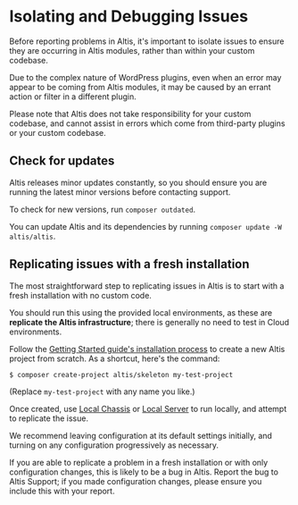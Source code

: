 # Isolating and Debugging Issues

Before reporting problems in Altis, it's important to isolate issues to ensure they are occurring in Altis modules, rather than within your custom codebase.

Due to the complex nature of WordPress plugins, even when an error may appear to be coming from Altis modules, it may be caused by an errant action or filter in a different plugin.

Please note that Altis does not take responsibility for your custom codebase, and cannot assist in errors which come from third-party plugins or your custom codebase.


## Check for updates

Altis releases minor updates constantly, so you should ensure you are running the latest minor versions before contacting support.

To check for new versions, run `composer outdated`.

You can update Altis and its dependencies by running `composer update -W altis/altis`.


## Replicating issues with a fresh installation

The most straightforward step to replicating issues in Altis is to start with a fresh installation with no custom code.

You should run this using the provided local environments, as these are **replicate the Altis infrastructure**; there is generally no need to test in Cloud environments.

Follow the [Getting Started guide's installation process](docs://getting-started/#creating-a-new-altis-project) to create a new Altis project from scratch. As a shortcut, here's the command:

```sh
$ composer create-project altis/skeleton my-test-project
```

(Replace `my-test-project` with any name you like.)

Once created, use [Local Chassis](docs://local-chassis/) or [Local Server](docs://local-server) to run locally, and attempt to replicate the issue.

We recommend leaving configuration at its default settings initially, and turning on any configuration progressively as necessary.

If you are able to replicate a problem in a fresh installation or with only configuration changes, this is likely to be a bug in Altis. Report the bug to Altis Support; if you made configuration changes, please ensure you include this with your report.

